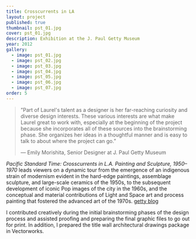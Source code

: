 ```yaml
---
title: Crosscurrents in LA 
layout: project
published: true
thumbnail: pst_01.jpg
cover: pst_01.jpg
description: Exhibition at the J. Paul Getty Museum
year: 2012
gallery: 
  - image: pst_01.jpg
  - image: pst_02.jpg
  - image: pst_03.jpg
  - image: pst_04.jpg
  - image: pst_05.jpg
  - image: pst_06.jpg
  - image: pst_07.jpg
order: 5
---
```


> ”Part of Laurel's talent as a designer is her far-reaching curiosity and
> diverse design interests. These various interests are what make Laurel great
> to work with, especially at the beginning of the project because she
> incorporates all of these sources into the brainstorming phase. She organizes
> her ideas in a thoughtful manner and is easy to talk to about where the
> project can go.”   
>   
> &mdash; Emily Morishita, Senior Designer at J. Paul Getty Museum

_Pacific Standard Time: Crosscurrents in L.A. Painting and Sculpture, 1950–1970_
leads viewers on a dynamic tour from the emergence of an indigenous strain of
modernism evident in the hard-edge paintings, assemblage sculpture, and
large-scale ceramics of the 1950s, to the subsequent development of iconic Pop
images of the city in the 1960s, and the conceptual and material contributions
of Light and Space art and process painting that fostered the advanced art of
the 1970s. [getty blog](http://blogs.getty.edu/pacificstandardtime/exhibitions-and-events/crosscurrents/#sthash.T6EXEz7I.dpuf)

I contributed creatively during the initial brainstorming phases of the design
process and assisted proofing and preparing the final graphic files to go out
for print. In addition, I prepared the title wall architectural drawings package
in Vectorworks.


